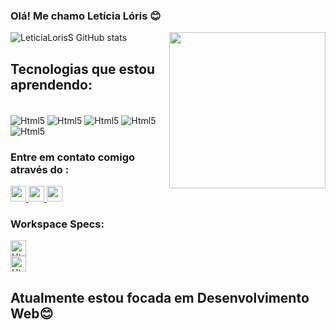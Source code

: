 ### Olá! Me chamo Letícia Lóris 😊
<div>
<img align="right" height="250em" src="https://i.picasion.com/pic92/5a20e7e230f9c276e362e74a986730a1.gif" 
</div>

![LeticiaLorisS GitHub stats](https://github-readme-stats.vercel.app/api?username=LeticiaLorisS&show_icons=true&theme=material-palenight)

## Tecnologias que estou aprendendo:
<div style="display: inline_black"><br/>
<img align="center"alt="Html5"src="https://img.shields.io/badge/HTML-239120?style=for-the-badge&logo=html5&logoColor=white"/>
<img align="center"alt="Html5"src="https://img.shields.io/badge/CSS-239120?&style=for-the-badge&logo=css3&logoColor=white"/>
<img align="center"alt="Html5"src="https://img.shields.io/badge/Python-3776AB?style=for-the-badge&logo=python&logoColor=white"/>
<img align="center"alt="Html5"src="https://img.shields.io/badge/JavaScript-F7DF1E?style=for-the-badge&logo=javascript&logoColor=black"/>
<img align="center"alt="Html5"src="https://img.shields.io/badge/MySQL-00000F?style=for-the-badge&logo=mysql&logoColor=white"/>
</div>

### Entre em contato comigo através do :
<a href="https://www.instagram.com/let_loris/" target="_blank">
  <img src="https://img.shields.io/badge/-Instagram-%23E4405F?style=for-the-badge&logo=instagram&logoColor=black" height="25px">
  </a>
  <a href="mailto:leticialoris4@gmail.com">
  <img src="https://img.shields.io/badge/Gmail-D14836?style=for-the-badge&logo=gmail&logoColor=white" height="25px">
  </a>
  </a>
  <a href="https://www.linkedin.com/in/leticia-l-131995219/" target="_blank">
  <img src="https://img.shields.io/badge/-LinkedIn-%230077B5?style=for-the-badge&logo=linkedin&logoColor=black" height="25px">
  </a> 

### Workspace Specs:
<div>
<img align="center"alt="Html5"src="https://img.shields.io/badge/Intel-Core_i3_10th-0071C5?style=for-the-badge&logo=intel&logoColor=white" height="25px"/>
</div>

<div>
<img align="center"alt="Html5"src="https://img.shields.io/badge/NVIDIA-GTX750TI-76B900?style=for-the-badge&logo=nvidia&logoColor=white"height="25px"/>
</div>

## Atualmente estou focada em Desenvolvimento Web😊
